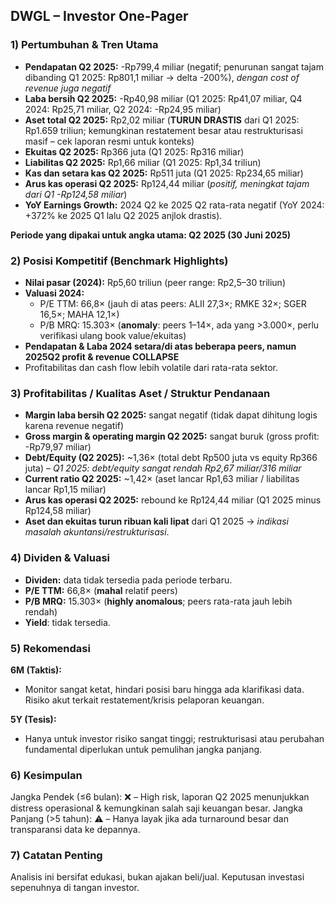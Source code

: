 ## DWGL – Investor One-Pager

### 1) Pertumbuhan & Tren Utama
- **Pendapatan Q2 2025:** -Rp799,4 miliar (negatif; penurunan sangat tajam dibanding Q1 2025: Rp801,1 miliar → delta -200%), *dengan cost of revenue juga negatif*
- **Laba bersih Q2 2025:** -Rp40,98 miliar (Q1 2025: Rp41,07 miliar, Q4 2024: Rp25,71 miliar, Q2 2024: -Rp24,95 miliar)
- **Aset total Q2 2025:** Rp2,02 miliar (**TURUN DRASTIS** dari Q1 2025: Rp1.659 triliun; kemungkinan restatement besar atau restrukturisasi masif – cek laporan resmi untuk konteks)
- **Ekuitas Q2 2025:** Rp366 juta (Q1 2025: Rp316 miliar)
- **Liabilitas Q2 2025:** Rp1,66 miliar (Q1 2025: Rp1,34 triliun)
- **Kas dan setara kas Q2 2025:** Rp511 juta (Q1 2025: Rp234,65 miliar)
- **Arus kas operasi Q2 2025:** Rp124,44 miliar (*positif, meningkat tajam dari Q1 -Rp124,58 miliar*)
- **YoY Earnings Growth:** 2024 Q2 ke 2025 Q2 rata-rata negatif (YoY 2024: +372% ke 2025 Q1 lalu Q2 2025 anjlok drastis).

**Periode yang dipakai untuk angka utama: Q2 2025 (30 Juni 2025)**

### 2) Posisi Kompetitif (Benchmark Highlights)
- **Nilai pasar (2024):** Rp5,60 triliun (peer range: Rp2,5–30 triliun)
- **Valuasi 2024:**
    - P/E TTM: 66,8× (jauh di atas peers: ALII 27,3×; RMKE 32×; SGER 16,5×; MAHA 12,1×)
    - P/B MRQ: 15.303× (**anomaly**: peers 1–14×, ada yang >3.000×, perlu verifikasi ulang book value/ekuitas)
- **Pendapatan & Laba 2024 setara/di atas beberapa peers, namun 2025Q2 profit & revenue COLLAPSE**
- Profitabilitas dan cash flow lebih volatile dari rata-rata sektor.

### 3) Profitabilitas / Kualitas Aset / Struktur Pendanaan
- **Margin laba bersih Q2 2025:** sangat negatif (tidak dapat dihitung logis karena revenue negatif)
- **Gross margin & operating margin Q2 2025:** sangat buruk (gross profit: -Rp79,97 miliar)
- **Debt/Equity (Q2 2025):** ~1,36× (total debt Rp500 juta vs equity Rp366 juta) – *Q1 2025: debt/equity sangat rendah Rp2,67 miliar/316 miliar*
- **Current ratio Q2 2025:** ~1,42× (aset lancar Rp1,63 miliar / liabilitas lancar Rp1,15 miliar)
- **Arus kas operasi Q2 2025:** rebound ke Rp124,44 miliar (Q1 2025 minus Rp124,58 miliar)
- **Aset dan ekuitas turun ribuan kali lipat** dari Q1 2025 → *indikasi masalah akuntansi/restrukturisasi*.

### 4) Dividen & Valuasi
- **Dividen:** data tidak tersedia pada periode terbaru.
- **P/E TTM:** 66,8× (**mahal** relatif peers)
- **P/B MRQ:** 15.303× (**highly anomalous**; peers rata-rata jauh lebih rendah)
- **Yield**: tidak tersedia.

### 5) Rekomendasi
**6M (Taktis):**  
- Monitor sangat ketat, hindari posisi baru hingga ada klarifikasi data. Risiko akut terkait restatement/krisis pelaporan keuangan.

**5Y (Tesis):**  
- Hanya untuk investor risiko sangat tinggi; restrukturisasi atau perubahan fundamental diperlukan untuk pemulihan jangka panjang.

### 6) Kesimpulan
Jangka Pendek (≤6 bulan): ❌ – High risk, laporan Q2 2025 menunjukkan distress operasional & kemungkinan salah saji keuangan besar.
Jangka Panjang (>5 tahun): ⚠️ – Hanya layak jika ada turnaround besar dan transparansi data ke depannya.

### 7) Catatan Penting
Analisis ini bersifat edukasi, bukan ajakan beli/jual. Keputusan investasi sepenuhnya di tangan investor.